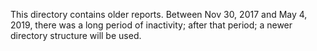 This directory contains older reports. Between Nov 30, 2017 and May 4, 2019,
there was a long period of inactivity; after that period; a newer directory
structure will be used.
